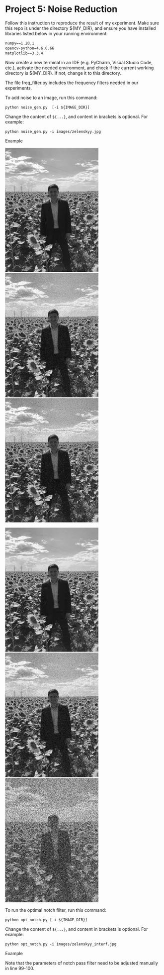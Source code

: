 # Project 5: Noise Reduction
Follow this instruction to reproduce the result of my experiment. Make sure this repo is under the directory ${MY_DIR}, and ensure you have installed libraries listed below in your running environment:

```
numpy==1.20.1
opencv-python=4.6.0.66
matplotlib==3.3.4
```

Now create a new terminal in an IDE (e.g. PyCharm, Visual Studio Code, etc.),
activate the needed environment,
and check if the current working directory is ${MY_DIR}. If not, change it to this directory.


The file freq_filter.py includes the frequency filters needed in our experiments.


To add noise to an image, run this command:

```
python noise_gen.py  [-i ${IMAGE_DIR}]
```

Change the content of ```${...}```, and content in brackets is optional. For example:

```
python noise_gen.py -i images/zelenskyy.jpg
```

Example
<p>
  <img src='images/zelenskyy.jpg' width='300'/><img src='images/zelenskyy_gn.jpg' width='300'/><img src='images/zelenskyy_pn.jpg' width='300'/>
</p>
<p>
  <img src='images/zelenskyy_prd.jpg' width='300'/><img src='images/zelenskyy_wn_2.5e+04.jpg' width='300'/><img src='images/zelenskyy_wn_1e+05.jpg' width='300'/>
</p>


To run the optimal notch filter, run this command:

```
python opt_notch.py [-i ${IMAGE_DIR}]
```

Change the content of ```${...}```, and content in brackets is optional. For example:

```
python opt_notch.py -i images/zelenskyy_interf.jpg
```

Example


Note that the parameters of notch pass filter need to be adjusted manually in line 99-100.
